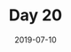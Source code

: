 ---
layout: post-light-feature
title: Day 20
description: "Day 20 of working at KUB's Information Services Dept."
comments: true
categories: articles
date: 2019-07-10
---